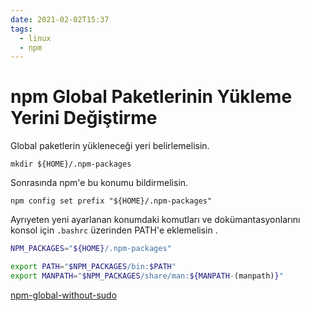 ```yaml
---
date: 2021-02-02T15:37
tags:
  - linux
  - npm
---
```


# npm Global Paketlerinin Yükleme Yerini Değiştirme

Global paketlerin yükleneceği yeri belirlemelisin.

`mkdir ${HOME}/.npm-packages`

Sonrasında npm'e bu konumu bildirmelisin.

`npm config set prefix "${HOME}/.npm-packages"`

Ayrıyeten yeni ayarlanan konumdaki komutları ve dokümantasyonlarını konsol için `.bashrc` üzerinden PATH'e eklemelisin .

```bash
NPM_PACKAGES="${HOME}/.npm-packages"

export PATH="$NPM_PACKAGES/bin:$PATH"
export MANPATH="$NPM_PACKAGES/share/man:${MANPATH-(manpath)}"
```

[npm-global-without-sudo](https://github.com/sindresorhus/guides/blob/main/npm-global-without-sudo.md)
